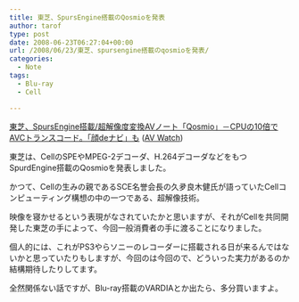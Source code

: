 ```yaml
---
title: 東芝、SpursEngine搭載のQosmioを発表
author: tarof
type: post
date: 2008-06-23T06:27:04+00:00
url: /2008/06/23/東芝、spursengine搭載のqosmioを発表/
categories:
  - Note
tags:
  - Blu-ray
  - Cell

---
```

[東芝、SpursEngine搭載/超解像度変換AVノート「Qosmio」－CPUの10倍でAVCトランスコード。「顔deナビ」も][1] ([AV Watch][2])

東芝は、CellのSPEやMPEG-2デコーダ、H.264デコーダなどをもつSpurdEngine搭載のQosmioを発表しました。

かつて、Cellの生みの親であるSCE名誉会長の久夛良木健氏が語っていたCellコンピューティング構想の中の一つである、超解像技術。
  
映像を寝かせるという表現がなされていたかと思いますが、それがCellを共同開発した東芝の手によって、今回一般消費者の手に渡ることになりました。

個人的には、これがPS3やらソニーのレコーダーに搭載される日が来るんではないかと思っていたりもしますが、今回のは今回ので、どういった実力があるのか結構期待したりしてます。

全然関係ない話ですが、Blu-ray搭載のVARDIAとか出たら、多分買いますよ。

 [1]: http://www.watch.impress.co.jp/av/docs/20080623/toshiba.htm
 [2]: http://www.watch.impress.co.jp/av/